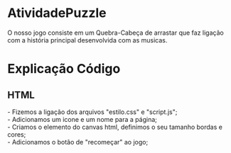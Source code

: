 # AtividadePuzzle
O nosso jogo consiste em um Quebra-Cabeça de arrastar que faz ligação com a história principal desenvolvida com as musicas.

<h1>Explicação Código</h1>
<h2>HTML</h2>
- Fizemos a ligação dos arquivos "estilo.css" e "script.js";<br>
- Adicionamos um icone e um nome para a página;<br>
- Criamos o elemento do canvas html, definimos o seu tamanho bordas e cores;<br>
- Adicionamos o botão de "recomeçar" ao jogo;<br></br>
